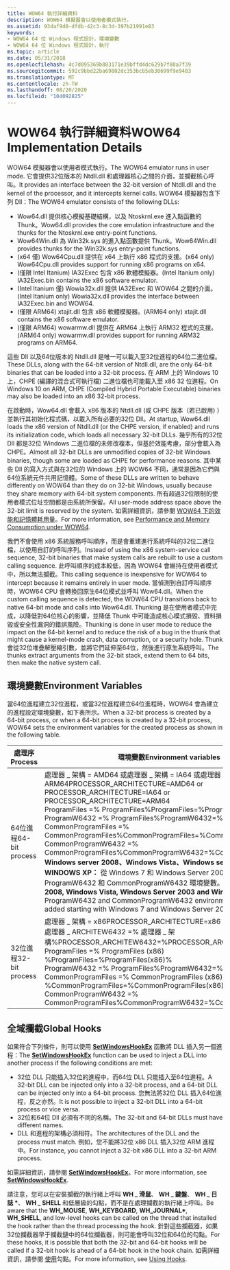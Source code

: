 ```yaml
---
title: WOW64 執行詳細資料
description: WOW64 模擬器會以使用者模式執行。
ms.assetid: 93daf9d0-dfdb-42c3-8c3d-397b21991e83
keywords:
- WOW64 64 位 Windows 程式設計，環境變數
- WOW64 64 位 Windows 程式設計，執行
ms.topic: article
ms.date: 05/31/2018
ms.openlocfilehash: 4c7d095369b883171e39bffd4dc629b7f80a7f39
ms.sourcegitcommit: 592c9bbd22ba69802dc353bcb5eb30699f9e9403
ms.translationtype: MT
ms.contentlocale: zh-TW
ms.lasthandoff: 08/20/2020
ms.locfileid: "104092825"
---
```

# <a name="wow64-implementation-details"></a><span data-ttu-id="49078-105">WOW64 執行詳細資料</span><span class="sxs-lookup"><span data-stu-id="49078-105">WOW64 Implementation Details</span></span>

<span data-ttu-id="49078-106">WOW64 模擬器會以使用者模式執行。</span><span class="sxs-lookup"><span data-stu-id="49078-106">The WOW64 emulator runs in user mode.</span></span> <span data-ttu-id="49078-107">它會提供32位版本的 Ntdll.dll 和處理器核心之間的介面，並攔截核心呼叫。</span><span class="sxs-lookup"><span data-stu-id="49078-107">It provides an interface between the 32-bit version of Ntdll.dll and the kernel of the processor, and it intercepts kernel calls.</span></span> <span data-ttu-id="49078-108">WOW64 模擬器包含下列 Dll：</span><span class="sxs-lookup"><span data-stu-id="49078-108">The WOW64 emulator consists of the following DLLs:</span></span>

-   <span data-ttu-id="49078-109">Wow64.dll 提供核心模擬基礎結構，以及 Ntoskrnl.exe 進入點函數的 Thunk。</span><span class="sxs-lookup"><span data-stu-id="49078-109">Wow64.dll provides the core emulation infrastructure and the thunks for the Ntoskrnl.exe entry-point functions.</span></span>
-   <span data-ttu-id="49078-110">Wow64Win.dll 為 Win32k.sys 的進入點函數提供 Thunk。</span><span class="sxs-lookup"><span data-stu-id="49078-110">Wow64Win.dll provides thunks for the Win32k.sys entry-point functions.</span></span>
-   <span data-ttu-id="49078-111"> (x64 僅) Wow64Cpu.dll 提供在 x64 上執行 x86 程式的支援。</span><span class="sxs-lookup"><span data-stu-id="49078-111">(x64 only) Wow64Cpu.dll provides support for running x86 programs on x64.</span></span>
-   <span data-ttu-id="49078-112"> (僅限 Intel Itanium) IA32Exec 包含 x86 軟體模擬器。</span><span class="sxs-lookup"><span data-stu-id="49078-112">(Intel Itanium only) IA32Exec.bin contains the x86 software emulator.</span></span>
-   <span data-ttu-id="49078-113"> (Intel Itanium 僅) Wowia32x.dll 提供 IA32Exec 和 WOW64 之間的介面。</span><span class="sxs-lookup"><span data-stu-id="49078-113">(Intel Itanium only) Wowia32x.dll provides the interface between IA32Exec.bin and WOW64.</span></span>
-   <span data-ttu-id="49078-114"> (僅限 ARM64) xtajit.dll 包含 x86 軟體模擬器。</span><span class="sxs-lookup"><span data-stu-id="49078-114">(ARM64 only) xtajit.dll contains the x86 software emulator.</span></span>
-   <span data-ttu-id="49078-115"> (僅限 ARM64) wowarmw.dll 提供在 ARM64 上執行 ARM32 程式的支援。</span><span class="sxs-lookup"><span data-stu-id="49078-115">(ARM64 only) wowarmw.dll provides support for running ARM32 programs on ARM64.</span></span>

<span data-ttu-id="49078-116">這些 Dll 以及64位版本的 Ntdll.dll 是唯一可以載入至32位進程的64位二進位檔。</span><span class="sxs-lookup"><span data-stu-id="49078-116">These DLLs, along with the 64-bit version of Ntdll.dll, are the only 64-bit binaries that can be loaded into a 32-bit process.</span></span> <span data-ttu-id="49078-117">在 ARM 上的 Windows 10 上，CHPE (編譯的混合式可執行檔) 二進位檔也可能載入至 x86 32 位進程。</span><span class="sxs-lookup"><span data-stu-id="49078-117">On Windows 10 on ARM, CHPE (Compiled Hybrid Portable Executable) binaries may also be loaded into an x86 32-bit process.</span></span>

<span data-ttu-id="49078-118">在啟動時，Wow64.dll 會載入 x86 版本的 Ntdll.dll (或 CHPE 版本（若已啟用) ）並執行其初始化程式碼，以載入所有必要的32位 Dll。</span><span class="sxs-lookup"><span data-stu-id="49078-118">At startup, Wow64.dll loads the x86 version of Ntdll.dll (or the CHPE version, if enabled) and runs its initialization code, which loads all necessary 32-bit DLLs.</span></span> <span data-ttu-id="49078-119">幾乎所有的32位 Dll 都是32位 Windows 二進位檔的未修改複本，但基於效能考慮，部分會載入為 CHPE。</span><span class="sxs-lookup"><span data-stu-id="49078-119">Almost all 32-bit DLLs are unmodified copies of 32-bit Windows binaries, though some are loaded as CHPE for performance reasons.</span></span> <span data-ttu-id="49078-120">其中某些 Dll 的寫入方式與在32位的 Windows 上的 WOW64 不同，通常是因為它們與64位系統元件共用記憶體。</span><span class="sxs-lookup"><span data-stu-id="49078-120">Some of these DLLs are written to behave differently on WOW64 than they do on 32-bit Windows, usually because they share memory with 64-bit system components.</span></span> <span data-ttu-id="49078-121">所有超過32位限制的使用者模式位址空間都是由系統所保留。</span><span class="sxs-lookup"><span data-stu-id="49078-121">All user-mode address space above the 32-bit limit is reserved by the system.</span></span> <span data-ttu-id="49078-122">如需詳細資訊，請參閱 [WOW64 下的效能和記憶體耗用量](performance-and-memory-consumption.md)。</span><span class="sxs-lookup"><span data-stu-id="49078-122">For more information, see [Performance and Memory Consumption under WOW64](performance-and-memory-consumption.md).</span></span>

<span data-ttu-id="49078-123">我們不會使用 x86 系統服務呼叫順序，而是會重建進行系統呼叫的32位二進位檔，以使用自訂的呼叫序列。</span><span class="sxs-lookup"><span data-stu-id="49078-123">Instead of using the x86 system-service call sequence, 32-bit binaries that make system calls are rebuilt to use a custom calling sequence.</span></span> <span data-ttu-id="49078-124">此呼叫順序的成本較低，因為 WOW64 會維持在使用者模式中，所以無法攔截。</span><span class="sxs-lookup"><span data-stu-id="49078-124">This calling sequence is inexpensive for WOW64 to intercept because it remains entirely in user mode.</span></span> <span data-ttu-id="49078-125">當偵測到自訂呼叫順序時，WOW64 CPU 會轉換回原生64位模式並呼叫 Wow64.dll。</span><span class="sxs-lookup"><span data-stu-id="49078-125">When the custom calling sequence is detected, the WOW64 CPU transitions back to native 64-bit mode and calls into Wow64.dll.</span></span> <span data-ttu-id="49078-126">Thunking 是在使用者模式中完成，以降低對64位核心的影響，並降低 Thunk 中可能造成核心模式損毀、資料損毀或安全性漏洞的錯誤風險。</span><span class="sxs-lookup"><span data-stu-id="49078-126">Thunking is done in user mode to reduce the impact on the 64-bit kernel and to reduce the risk of a bug in the thunk that might cause a kernel-mode crash, data corruption, or a security hole.</span></span> <span data-ttu-id="49078-127">Thunk 會從32位堆疊解壓縮引數，並將它們延伸至64位，然後進行原生系統呼叫。</span><span class="sxs-lookup"><span data-stu-id="49078-127">The thunks extract arguments from the 32-bit stack, extend them to 64 bits, then make the native system call.</span></span>

## <a name="environment-variables"></a><span data-ttu-id="49078-128">環境變數</span><span class="sxs-lookup"><span data-stu-id="49078-128">Environment Variables</span></span>

<span data-ttu-id="49078-129">當64位進程建立32位進程，或當32位進程建立64位進程時，WOW64 會為建立的進程設定環境變數，如下表所示。</span><span class="sxs-lookup"><span data-stu-id="49078-129">When a 32-bit process is created by a 64-bit process, or when a 64-bit process is created by a 32-bit process, WOW64 sets the environment variables for the created process as shown in the following table.</span></span>



| <span data-ttu-id="49078-130">處理序</span><span class="sxs-lookup"><span data-stu-id="49078-130">Process</span></span>                   | <span data-ttu-id="49078-131">環境變數</span><span class="sxs-lookup"><span data-stu-id="49078-131">Environment variables</span></span>                                                                                                                                                                                                                                                                                                                                                                                                                                                                                              |
|---------------------------|--------------------------------------------------------------------------------------------------------------------------------------------------------------------------------------------------------------------------------------------------------------------------------------------------------------------------------------------------------------------------------------------------------------------------------------------------------------------------------------------------------------------|
| <span data-ttu-id="49078-132">64位進程</span><span class="sxs-lookup"><span data-stu-id="49078-132">64-bit process</span></span><br/> | <span data-ttu-id="49078-133">處理器 \_ 架構 = AMD64 或處理器 \_ 架構 = IA64 或處理器 \_ 架構 = ARM64</span><span class="sxs-lookup"><span data-stu-id="49078-133">PROCESSOR\_ARCHITECTURE=AMD64 or PROCESSOR\_ARCHITECTURE=IA64 or PROCESSOR\_ARCHITECTURE=ARM64</span></span><br/> <span data-ttu-id="49078-134">ProgramFiles =% ProgramFiles%</span><span class="sxs-lookup"><span data-stu-id="49078-134">ProgramFiles=%ProgramFiles%</span></span><br/> <span data-ttu-id="49078-135">ProgramW6432 =% ProgramFiles%</span><span class="sxs-lookup"><span data-stu-id="49078-135">ProgramW6432=%ProgramFiles%</span></span><br/> <span data-ttu-id="49078-136">CommonProgramFiles =% CommonProgramFiles%</span><span class="sxs-lookup"><span data-stu-id="49078-136">CommonProgramFiles=%CommonProgramFiles%</span></span><br/> <span data-ttu-id="49078-137">CommonProgramW6432 =% CommonProgramFiles%</span><span class="sxs-lookup"><span data-stu-id="49078-137">CommonProgramW6432=%CommonProgramFiles%</span></span><br/> <span data-ttu-id="49078-138">**Windows server 2008、Windows Vista、Windows server 2003 和 WINDOWS XP：** 從 Windows 7 和 Windows Server 2008 R2 開始，已新增 ProgramW6432 和 CommonProgramW6432 環境變數。</span><span class="sxs-lookup"><span data-stu-id="49078-138">**Windows Server 2008, Windows Vista, Windows Server 2003 and Windows XP:** The ProgramW6432 and CommonProgramW6432 environment variables were added starting with Windows 7 and Windows Server 2008 R2.</span></span> <br/> |
| <span data-ttu-id="49078-139">32位進程</span><span class="sxs-lookup"><span data-stu-id="49078-139">32-bit process</span></span><br/> | <span data-ttu-id="49078-140">處理器 \_ 架構 = x86</span><span class="sxs-lookup"><span data-stu-id="49078-140">PROCESSOR\_ARCHITECTURE=x86</span></span><br/> <span data-ttu-id="49078-141">處理器 \_ ARCHITEW6432 =% 處理器 \_ 架構%</span><span class="sxs-lookup"><span data-stu-id="49078-141">PROCESSOR\_ARCHITEW6432=%PROCESSOR\_ARCHITECTURE%</span></span><br/> <span data-ttu-id="49078-142">ProgramFiles =% ProgramFiles (x86) %</span><span class="sxs-lookup"><span data-stu-id="49078-142">ProgramFiles=%ProgramFiles(x86)%</span></span><br/> <span data-ttu-id="49078-143">ProgramW6432 =% ProgramFiles%</span><span class="sxs-lookup"><span data-stu-id="49078-143">ProgramW6432=%ProgramFiles%</span></span><br/> <span data-ttu-id="49078-144">CommonProgramFiles =% CommonProgramFiles (x86) %</span><span class="sxs-lookup"><span data-stu-id="49078-144">CommonProgramFiles=%CommonProgramFiles(x86)%</span></span><br/> <span data-ttu-id="49078-145">CommonProgramW6432 =% CommonProgramFiles%</span><span class="sxs-lookup"><span data-stu-id="49078-145">CommonProgramW6432=%CommonProgramFiles%</span></span><br/>                                                                                                                                                                                                                  |



 

## <a name="global-hooks"></a><span data-ttu-id="49078-146">全域攔截</span><span class="sxs-lookup"><span data-stu-id="49078-146">Global Hooks</span></span>

<span data-ttu-id="49078-147">如果符合下列條件，則可以使用 [**SetWindowsHookEx**](/windows/win32/api/winuser/nf-winuser-setwindowshookexa) 函數將 DLL 插入另一個進程：</span><span class="sxs-lookup"><span data-stu-id="49078-147">The [**SetWindowsHookEx**](/windows/win32/api/winuser/nf-winuser-setwindowshookexa) function can be used to inject a DLL into another process if the following conditions are met:</span></span>

-   <span data-ttu-id="49078-148">32位 DLL 只能插入32位的進程中，而64位 DLL 只能插入至64位進程。</span><span class="sxs-lookup"><span data-stu-id="49078-148">A 32-bit DLL can be injected only into a 32-bit process, and a 64-bit DLL can be injected only into a 64-bit process.</span></span> <span data-ttu-id="49078-149">您無法將32位 DLL 插入64位進程，反之亦然。</span><span class="sxs-lookup"><span data-stu-id="49078-149">It is not possible to inject a 32-bit DLL into a 64-bit process or vice versa.</span></span>
-   <span data-ttu-id="49078-150">32位和64位 Dll 必須有不同的名稱。</span><span class="sxs-lookup"><span data-stu-id="49078-150">The 32-bit and 64-bit DLLs must have different names.</span></span>
-   <span data-ttu-id="49078-151">DLL 和進程的架構必須相符。</span><span class="sxs-lookup"><span data-stu-id="49078-151">The architectures of the DLL and the process must match.</span></span> <span data-ttu-id="49078-152">例如，您不能將32位 x86 DLL 插入32位 ARM 進程中。</span><span class="sxs-lookup"><span data-stu-id="49078-152">For instance, you cannot inject a 32-bit x86 DLL into a 32-bit ARM process.</span></span>

<span data-ttu-id="49078-153">如需詳細資訊，請參閱 [**SetWindowsHookEx**](/windows/win32/api/winuser/nf-winuser-setwindowshookexa)。</span><span class="sxs-lookup"><span data-stu-id="49078-153">For more information, see [**SetWindowsHookEx**](/windows/win32/api/winuser/nf-winuser-setwindowshookexa).</span></span>

<span data-ttu-id="49078-154">請注意，您可以在安裝攔截的執行緒上呼叫 **WH \_ 滑鼠**、 **WH \_ 鍵盤**、 **WH \_ 日誌 \***、 **WH \_ SHELL** 和低層級的勾點，而不是在處理攔截的執行緒上呼叫。</span><span class="sxs-lookup"><span data-stu-id="49078-154">Be aware that the **WH\_MOUSE**, **WH\_KEYBOARD**, **WH\_JOURNAL\***, **WH\_SHELL**, and low-level hooks can be called on the thread that installed the hook rather than the thread processing the hook.</span></span> <span data-ttu-id="49078-155">針對這些攔截器，如果32位攔截器早于攔截鏈中的64位攔截器，則可能會呼叫32位和64位的勾點。</span><span class="sxs-lookup"><span data-stu-id="49078-155">For these hooks, it is possible that both the 32-bit and 64-bit hooks will be called if a 32-bit hook is ahead of a 64-bit hook in the hook chain.</span></span> <span data-ttu-id="49078-156">如需詳細資訊，請參閱 [使用](../winmsg/using-hooks.md)勾點。</span><span class="sxs-lookup"><span data-stu-id="49078-156">For more information, see [Using Hooks](../winmsg/using-hooks.md).</span></span>

 

